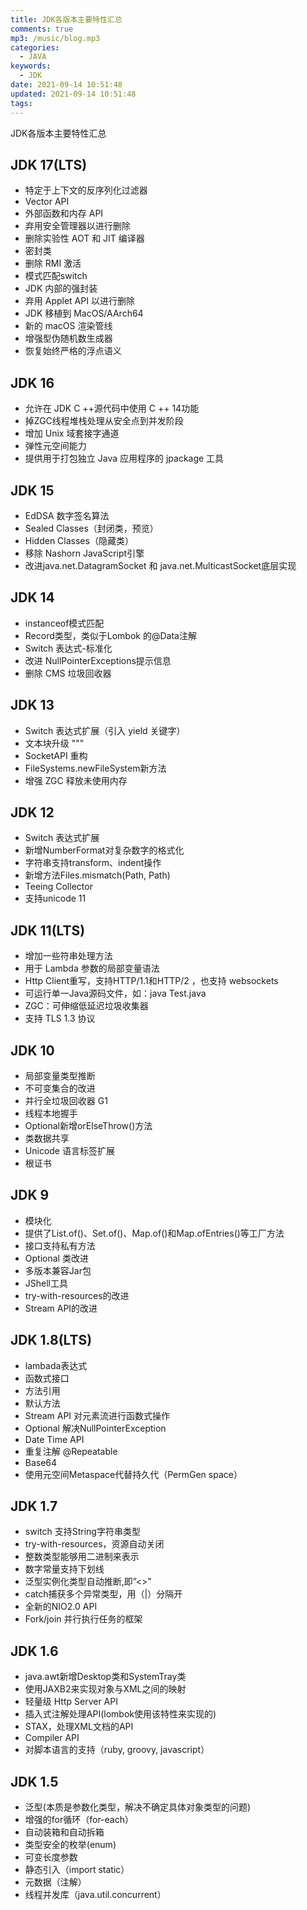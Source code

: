 ```yaml
---
title: JDK各版本主要特性汇总
comments: true
mp3: /music/blog.mp3
categories: 
  - JAVA
keywords: 
  - JDK
date: 2021-09-14 10:51:48
updated: 2021-09-14 10:51:48
tags:
---
```


JDK各版本主要特性汇总
## JDK 17(LTS)

+ 特定于上下文的反序列化过滤器
+ Vector API 
+ 外部函数和内存 API
+ 弃用安全管理器以进行删除
+ 删除实验性 AOT 和 JIT 编译器
+ 密封类
+ 删除 RMI 激活
+ 模式匹配switch
+ JDK 内部的强封装
+ 弃用 Applet API 以进行删除
+ JDK 移植到 MacOS/AArch64
+ 新的 macOS 渲染管线
+ 增强型伪随机数生成器
+ 恢复始终严格的浮点语义

## JDK 16

+ 允许在 JDK C ++源代码中使用 C ++ 14功能
+ 掉ZGC线程堆栈处理从安全点到并发阶段
+ 增加 Unix 域套接字通道
+ 弹性元空间能力
+ 提供用于打包独立 Java 应用程序的 jpackage 工具
## JDK 15

+ EdDSA 数字签名算法
+ Sealed Classes（封闭类，预览）
+ Hidden Classes（隐藏类）
+ 移除 Nashorn JavaScript引擎
+ 改进java.net.DatagramSocket 和 java.net.MulticastSocket底层实现

## JDK 14

+ instanceof模式匹配
+ Record类型，类似于Lombok 的@Data注解
+ Switch 表达式-标准化
+ 改进 NullPointerExceptions提示信息
+ 删除 CMS 垃圾回收器
## JDK 13

+ Switch 表达式扩展（引入 yield 关键字）
+ 文本块升级 """
+ SocketAPI 重构
+ FileSystems.newFileSystem新方法
+ 增强 ZGC 释放未使用内存
## JDK 12

+ Switch 表达式扩展
+ 新增NumberFormat对复杂数字的格式化
+ 字符串支持transform、indent操作
+ 新增方法Files.mismatch(Path, Path)
+ Teeing Collector
+ 支持unicode 11

## JDK 11(LTS)

+ 增加一些符串处理方法
+ 用于 Lambda 参数的局部变量语法
+ Http Client重写，支持HTTP/1.1和HTTP/2 ，也支持 websockets
+ 可运行单一Java源码文件，如：java Test.java
+ ZGC：可伸缩低延迟垃圾收集器
+ 支持 TLS 1.3 协议
## JDK 10

+ 局部变量类型推断
+ 不可变集合的改进
+ 并行全垃圾回收器 G1
+ 线程本地握手
+ Optional新增orElseThrow()方法
+ 类数据共享
+ Unicode 语言标签扩展
+ 根证书
## JDK 9

+ 模块化
+ 提供了List.of()、Set.of()、Map.of()和Map.ofEntries()等工厂方法
+ 接口支持私有方法
+ Optional 类改进
+ 多版本兼容Jar包
+ JShell工具
+ try-with-resources的改进
+ Stream API的改进
## JDK 1.8(LTS)

+ lambada表达式
+ 函数式接口
+ 方法引用
+ 默认方法
+ Stream API 对元素流进行函数式操作
+ Optional 解决NullPointerException
+ Date Time API
+ 重复注解 @Repeatable
+ Base64
+ 使用元空间Metaspace代替持久代（PermGen space）
## JDK 1.7

+ switch 支持String字符串类型
+ try-with-resources，资源自动关闭
+ 整数类型能够用二进制来表示
+ 数字常量支持下划线
+ 泛型实例化类型自动推断,即”<>”
+ catch捕获多个异常类型，用（|）分隔开
+ 全新的NIO2.0 API
+ Fork/join 并行执行任务的框架
## JDK 1.6

+ java.awt新增Desktop类和SystemTray类
+ 使用JAXB2来实现对象与XML之间的映射
+ 轻量级 Http Server API
+ 插入式注解处理API(lombok使用该特性来实现的)
+ STAX，处理XML文档的API
+ Compiler API
+ 对脚本语言的支持（ruby, groovy, javascript）
## JDK 1.5

+ 泛型(本质是参数化类型，解决不确定具体对象类型的问题)
+ 增强的for循环（for-each）
+ 自动装箱和自动拆箱
+ 类型安全的枚举(enum)
+ 可变长度参数
+ 静态引入（import static）
+ 元数据（注解）
+ 线程并发库（java.util.concurrent）